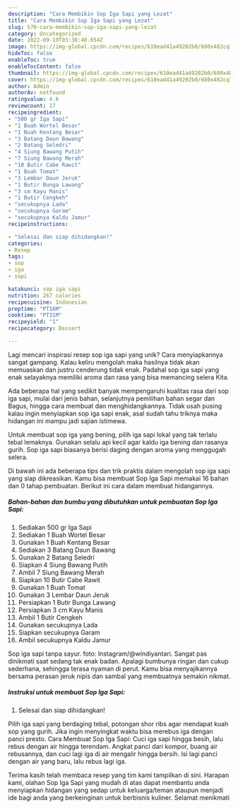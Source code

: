 ```yaml
---
description: "Cara Membikin Sop Iga Sapi yang Lezat"
title: "Cara Membikin Sop Iga Sapi yang Lezat"
slug: 570-cara-membikin-sop-iga-sapi-yang-lezat
category: Uncategorized
date: 2022-09-10T03:38:40.654Z
image: https://img-global.cpcdn.com/recipes/610ead41a49202b0/680x482cq70/sop-iga-sapi-foto-resep-utama.jpg
hideToc: false
enableToc: true
enableTocContent: false
thumbnail: https://img-global.cpcdn.com/recipes/610ead41a49202b0/680x482cq70/sop-iga-sapi-foto-resep-utama.jpg
cover: https://img-global.cpcdn.com/recipes/610ead41a49202b0/680x482cq70/sop-iga-sapi-foto-resep-utama.jpg
author: Admin
authorAv: notfound
ratingvalue: 4.6
reviewcount: 17
recipeingredient:
- "500 gr Iga Sapi"
- "1 Buah Wortel Besar"
- "1 Buah Kentang Besar"
- "3 Batang Daun Bawang"
- "2 Batang Seledri"
- "4 Siung Bawang Putih"
- "7 Siung Bawang Merah"
- "10 Butir Cabe Rawit"
- "1 Buah Tomat"
- "3 Lembar Daun Jeruk"
- "1 Butir Bunga Lawang"
- "3 cm Kayu Manis"
- "1 Butir Cengkeh"
- "secukupnya Lada"
- "secukupnya Garam"
- "secukupnya Kaldu Jamur"
recipeinstructions:

- "Selesai dan siap dihidangkan!"
categories:
- Resep
tags:
- sop
- iga
- sapi

katakunci: sop iga sapi 
nutrition: 267 calories
recipecuisine: Indonesian
preptime: "PT16M"
cooktime: "PT31M"
recipeyield: "1"
recipecategory: Dessert

---
```





Lagi mencari inspirasi resep sop iga sapi yang unik? Cara menyiapkannya sangat gampang. Kalau keliru mengolah maka hasilnya tidak akan memuaskan dan justru cenderung tidak enak. Padahal sop iga sapi yang enak selayaknya memiliki aroma dan rasa yang bisa memancing selera Kita.





Ada beberapa hal yang sedikit banyak mempengaruhi kualitas rasa dari sop iga sapi, mulai dari jenis bahan, selanjutnya pemilihan bahan segar dan Bagus, hingga cara membuat dan menghidangkannya. Tidak usah pusing kalau ingin menyiapkan sop iga sapi enak,      asal sudah tahu triknya maka hidangan ini mampu jadi sajian istimewa.














Untuk membuat sop iga yang bening, pilih iga sapi lokal yang tak terlalu tebal lemaknya. Gunakan selalu api kecil agar kaldu iga bening dan rasanya gurih. Sop iga sapi biasanya berisi daging dengan aroma yang menggugah selera.






Di bawah ini ada beberapa tips dan trik praktis dalam mengolah sop iga sapi yang siap dikreasikan. Kamu bisa membuat Sop Iga Sapi memakai 16 bahan dan 0 tahap pembuatan. Berikut ini cara dalam membuat hidangannya.

<!--inarticleads1-->

##### Bahan-bahan dan bumbu yang dibutuhkan untuk pembuatan Sop Iga Sapi:

1. Sediakan 500 gr Iga Sapi
1. Sediakan 1 Buah Wortel Besar
1. Gunakan 1 Buah Kentang Besar
1. Sediakan 3 Batang Daun Bawang
1. Gunakan 2 Batang Seledri
1. Siapkan 4 Siung Bawang Putih
1. Ambil 7 Siung Bawang Merah
1. Siapkan 10 Butir Cabe Rawit
1. Gunakan 1 Buah Tomat
1. Gunakan 3 Lembar Daun Jeruk
1. Persiapkan 1 Butir Bunga Lawang
1. Persiapkan 3 cm Kayu Manis
1. Ambil 1 Butir Cengkeh
1. Gunakan secukupnya Lada
1. Siapkan secukupnya Garam
1. Ambil secukupnya Kaldu Jamur


Sop iga sapi tanpa sayur. foto: Instagram/@windiyantari. Sangat pas dinikmati saat sedang tak enak badan. Apalagi bumbunya ringan dan cukup sederhana, sehingga terasa nyaman di perut. Kamu bisa menyajikannya bersama perasan jeruk nipis dan sambal yang membuatnya semakin nikmat. 

<!--inarticleads2-->

##### Instruksi untuk membuat Sop Iga Sapi:


1. Selesai dan siap dihidangkan!

Pilih iga sapi yang berdaging tebal, potongan shor ribs agar mendapat kuah sop yang gurih. Jika ingin menyingkat waktu bisa merebus iga dengan panci presto. Cara Membuat Sop Iga Sapi: Cuci iga sapi hingga besih, lalu rebus dengan air hingga terendam. Angkat panci dari kompor, buang air rebusannya, dan cuci lagi iga di air mengalir hingga bersih. Isi lagi panci dengan air yang baru, lalu rebus lagi iga. 

Terima kasih telah membaca resep yang tim kami tampilkan di sini. Harapan kami, olahan Sop Iga Sapi yang mudah di atas dapat membantu anda menyiapkan hidangan yang sedap untuk keluarga/teman ataupun menjadi ide bagi anda yang berkeinginan untuk berbisnis kuliner. Selamat menikmati
